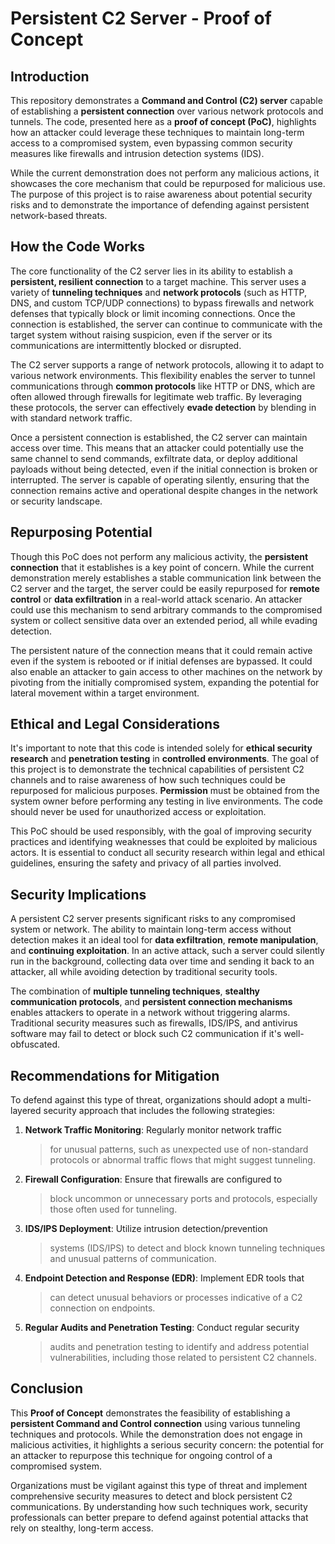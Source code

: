 # **Persistent C2 Server - Proof of Concept**

## **Introduction**

This repository demonstrates a **Command and Control (C2) server**
capable of establishing a **persistent connection** over various network
protocols and tunnels. The code, presented here as a **proof of concept
(PoC)**, highlights how an attacker could leverage these techniques to
maintain long-term access to a compromised system, even bypassing common
security measures like firewalls and intrusion detection systems (IDS).

While the current demonstration does not perform any malicious actions,
it showcases the core mechanism that could be repurposed for malicious
use. The purpose of this project is to raise awareness about potential
security risks and to demonstrate the importance of defending against
persistent network-based threats.

## **How the Code Works**

The core functionality of the C2 server lies in its ability to establish
a **persistent, resilient connection** to a target machine. This server
uses a variety of **tunneling techniques** and **network protocols**
(such as HTTP, DNS, and custom TCP/UDP connections) to bypass firewalls
and network defenses that typically block or limit incoming connections.
Once the connection is established, the server can continue to
communicate with the target system without raising suspicion, even if
the server or its communications are intermittently blocked or
disrupted.

The C2 server supports a range of network protocols, allowing it to
adapt to various network environments. This flexibility enables the
server to tunnel communications through **common protocols** like HTTP
or DNS, which are often allowed through firewalls for legitimate web
traffic. By leveraging these protocols, the server can effectively
**evade detection** by blending in with standard network traffic.

Once a persistent connection is established, the C2 server can maintain
access over time. This means that an attacker could potentially use the
same channel to send commands, exfiltrate data, or deploy additional
payloads without being detected, even if the initial connection is
broken or interrupted. The server is capable of operating silently,
ensuring that the connection remains active and operational despite
changes in the network or security landscape.

## **Repurposing Potential**

Though this PoC does not perform any malicious activity, the
**persistent connection** that it establishes is a key point of concern.
While the current demonstration merely establishes a stable
communication link between the C2 server and the target, the server
could be easily repurposed for **remote control** or **data
exfiltration** in a real-world attack scenario. An attacker could use
this mechanism to send arbitrary commands to the compromised system or
collect sensitive data over an extended period, all while evading
detection.

The persistent nature of the connection means that it could remain
active even if the system is rebooted or if initial defenses are
bypassed. It could also enable an attacker to gain access to other
machines on the network by pivoting from the initially compromised
system, expanding the potential for lateral movement within a target
environment.

## **Ethical and Legal Considerations**

It\'s important to note that this code is intended solely for **ethical
security research** and **penetration testing** in **controlled
environments**. The goal of this project is to demonstrate the technical
capabilities of persistent C2 channels and to raise awareness of how
such techniques could be repurposed for malicious purposes.
**Permission** must be obtained from the system owner before performing
any testing in live environments. The code should never be used for
unauthorized access or exploitation.

This PoC should be used responsibly, with the goal of improving security
practices and identifying weaknesses that could be exploited by
malicious actors. It is essential to conduct all security research
within legal and ethical guidelines, ensuring the safety and privacy of
all parties involved.

## **Security Implications**

A persistent C2 server presents significant risks to any compromised
system or network. The ability to maintain long-term access without
detection makes it an ideal tool for **data exfiltration**, **remote
manipulation**, and **continuing exploitation**. In an active attack,
such a server could silently run in the background, collecting data over
time and sending it back to an attacker, all while avoiding detection by
traditional security tools.

The combination of **multiple tunneling techniques**, **stealthy
communication protocols**, and **persistent connection mechanisms**
enables attackers to operate in a network without triggering alarms.
Traditional security measures such as firewalls, IDS/IPS, and antivirus
software may fail to detect or block such C2 communication if it's
well-obfuscated.

## **Recommendations for Mitigation**

To defend against this type of threat, organizations should adopt a
multi-layered security approach that includes the following strategies:

1.  **Network Traffic Monitoring**: Regularly monitor network traffic
    > for unusual patterns, such as unexpected use of non-standard
    > protocols or abnormal traffic flows that might suggest tunneling.

2.  **Firewall Configuration**: Ensure that firewalls are configured to
    > block uncommon or unnecessary ports and protocols, especially
    > those often used for tunneling.

3.  **IDS/IPS Deployment**: Utilize intrusion detection/prevention
    > systems (IDS/IPS) to detect and block known tunneling techniques
    > and unusual patterns of communication.

4.  **Endpoint Detection and Response (EDR)**: Implement EDR tools that
    > can detect unusual behaviors or processes indicative of a C2
    > connection on endpoints.

5.  **Regular Audits and Penetration Testing**: Conduct regular security
    > audits and penetration testing to identify and address potential
    > vulnerabilities, including those related to persistent C2
    > channels.

## **Conclusion**

This **Proof of Concept** demonstrates the feasibility of establishing a
**persistent Command and Control connection** using various tunneling
techniques and protocols. While the demonstration does not engage in
malicious activities, it highlights a serious security concern: the
potential for an attacker to repurpose this technique for ongoing
control of a compromised system.

Organizations must be vigilant against this type of threat and implement
comprehensive security measures to detect and block persistent C2
communications. By understanding how such techniques work, security
professionals can better prepare to defend against potential attacks
that rely on stealthy, long-term access.
